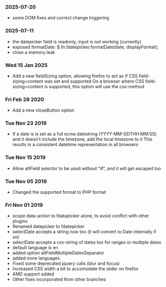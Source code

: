 ### 2025-07-20
- some DOM fixes and correct change triggering

### 2025-07-11
- the datepicker field is readonly, input is not working (currently)
- exposed formatDate: $.fn.fdatepicker.formatDate(date, displayFormat);
- close a memory leak

### Wed 15 Jan 2025
- Add a new fieldSizing option, allowing firefox to act as if CSS field-sizing=content was set and supported
  On a browser where CSS field-sizing=content is supported, this option will use the css-method

### Fri Feb 28 2020
- Add a new closeButton option

### Tue Nov 23 2019
- If a date is is set as a full ecma datestring (YYYY-MM-DDTHH:MM:SS) and
  it doesn't include the timezone, add the local timezone to it
  This results in a consistent datetime representation in all browsers

### Tue Nov 15 2019
- Allow altField selector to be used without "#", and it will get escaped too

### Tue Nov 05 2019
- Changed the supported format to PHP format

### Fri Nov 01 2019 
- scope data-action to fdatapicker alone, to avoid conflict with other plugins
- Renamed datepicker to fdatepicker
- selectDate accepts a string now too (it will convert to Date internally if so)
- selectDate accepts a csv-string of dates too for ranges or multiple dates
- default language is en
- added option altFieldMultipleDatesSeparator
- added more languages
- Fixed some deprecated jquery calls (blur and focus)
- Increased CSS width a bit to accomodate the slider on firefox
- AMD support added
- Other fixes incorporated from other branches
